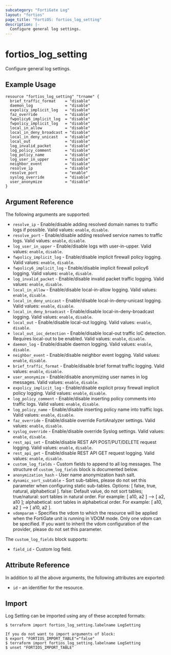 ```yaml
---
subcategory: "FortiGate Log"
layout: "fortios"
page_title: "FortiOS: fortios_log_setting"
description: |-
  Configure general log settings.
---
```


# fortios_log_setting
Configure general log settings.

## Example Usage

```hcl
resource "fortios_log_setting" "trname" {
  brief_traffic_format    = "disable"
  daemon_log              = "disable"
  expolicy_implicit_log   = "disable"
  faz_override            = "disable"
  fwpolicy6_implicit_log  = "disable"
  fwpolicy_implicit_log   = "disable"
  local_in_allow          = "disable"
  local_in_deny_broadcast = "disable"
  local_in_deny_unicast   = "disable"
  local_out               = "disable"
  log_invalid_packet      = "disable"
  log_policy_comment      = "disable"
  log_policy_name         = "disable"
  log_user_in_upper       = "disable"
  neighbor_event          = "disable"
  resolve_ip              = "disable"
  resolve_port            = "enable"
  syslog_override         = "disable"
  user_anonymize          = "disable"
}
```

## Argument Reference

The following arguments are supported:

* `resolve_ip` - Enable/disable adding resolved domain names to traffic logs if possible. Valid values: `enable`, `disable`.
* `resolve_port` - Enable/disable adding resolved service names to traffic logs. Valid values: `enable`, `disable`.
* `log_user_in_upper` - Enable/disable logs with user-in-upper. Valid values: `enable`, `disable`.
* `fwpolicy_implicit_log` - Enable/disable implicit firewall policy logging. Valid values: `enable`, `disable`.
* `fwpolicy6_implicit_log` - Enable/disable implicit firewall policy6 logging. Valid values: `enable`, `disable`.
* `log_invalid_packet` - Enable/disable invalid packet traffic logging. Valid values: `enable`, `disable`.
* `local_in_allow` - Enable/disable local-in-allow logging. Valid values: `enable`, `disable`.
* `local_in_deny_unicast` - Enable/disable local-in-deny-unicast logging. Valid values: `enable`, `disable`.
* `local_in_deny_broadcast` - Enable/disable local-in-deny-broadcast logging. Valid values: `enable`, `disable`.
* `local_out` - Enable/disable local-out logging. Valid values: `enable`, `disable`.
* `local_out_ioc_detection` - Enable/disable local-out traffic IoC detection. Requires local-out to be enabled. Valid values: `enable`, `disable`.
* `daemon_log` - Enable/disable daemon logging. Valid values: `enable`, `disable`.
* `neighbor_event` - Enable/disable neighbor event logging. Valid values: `enable`, `disable`.
* `brief_traffic_format` - Enable/disable brief format traffic logging. Valid values: `enable`, `disable`.
* `user_anonymize` - Enable/disable anonymizing user names in log messages. Valid values: `enable`, `disable`.
* `expolicy_implicit_log` - Enable/disable explicit proxy firewall implicit policy logging. Valid values: `enable`, `disable`.
* `log_policy_comment` - Enable/disable inserting policy comments into traffic logs. Valid values: `enable`, `disable`.
* `log_policy_name` - Enable/disable inserting policy name into traffic logs. Valid values: `enable`, `disable`.
* `faz_override` - Enable/disable override FortiAnalyzer settings. Valid values: `enable`, `disable`.
* `syslog_override` - Enable/disable override Syslog settings. Valid values: `enable`, `disable`.
* `rest_api_set` - Enable/disable REST API POST/PUT/DELETE request logging. Valid values: `enable`, `disable`.
* `rest_api_get` - Enable/disable REST API GET request logging. Valid values: `enable`, `disable`.
* `custom_log_fields` - Custom fields to append to all log messages. The structure of `custom_log_fields` block is documented below.
* `anonymization_hash` - User name anonymization hash salt.
* `dynamic_sort_subtable` - Sort sub-tables, please do not set this parameter when configuring static sub-tables. Options: [ false, true, natural, alphabetical ]. false: Default value, do not sort tables; true/natural: sort tables in natural order. For example: [ a10, a2 ] --> [ a2, a10 ]; alphabetical: sort tables in alphabetical order. For example: [ a10, a2 ] --> [ a10, a2 ].
* `vdomparam` - Specifies the vdom to which the resource will be applied when the FortiGate unit is running in VDOM mode. Only one vdom can be specified. If you want to inherit the vdom configuration of the provider, please do not set this parameter.

The `custom_log_fields` block supports:

* `field_id` - Custom log field.


## Attribute Reference

In addition to all the above arguments, the following attributes are exported:
* `id` - an identifier for the resource.

## Import

Log Setting can be imported using any of these accepted formats:
```
$ terraform import fortios_log_setting.labelname LogSetting

If you do not want to import arguments of block:
$ export "FORTIOS_IMPORT_TABLE"="false"
$ terraform import fortios_log_setting.labelname LogSetting
$ unset "FORTIOS_IMPORT_TABLE"
```
